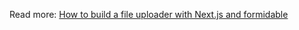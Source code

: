 Read more: [How to build a file uploader with Next.js and formidable](https://codersteps.com/articles/how-to-build-a-file-uploader-with-next-js-and-formidable)
